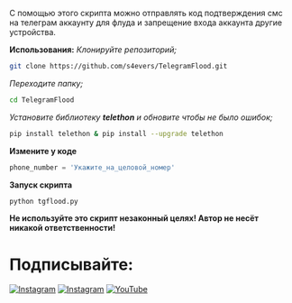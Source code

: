 С помощью этого скрипта можно отправлять код подтверждения смс на телеграм аккаунту для флуда и запрещение входа аккаунта другие устройства.

**Использования:**
*Клонируйте репозиторий;*
```bash
git clone https://github.com/s4evers/TelegramFlood.git
```

*Переходите папку;*
```bash
cd TelegramFlood
```

*Установите библиотеку **telethon** и обновите чтобы не было ошибок;*
```bash
pip install telethon & pip install --upgrade telethon
```
**Измените у коде**
```python
phone_number = 'Укажите_на_целовой_номер'
```

**Запуск скрипта**
```bash
python tgflood.py
```

**Не используйте это скрипт незаконный целях! Автор не несёт никакой ответственности!**

# Подписывайте:
[![Instagram](https://img.shields.io/badge/INSTAGRAM-FOLLOW-red?style=for-the-badge&logo=instagram)](https://instagram.com/cs.mer6)
[![Instagram](https://img.shields.io/badge/TELEGRAM-CHANNEL-red?style=for-the-badge&logo=telegram)](https://t.me/Networking_Security)
<a href="https://youtube.com/@nukotz?si=1Z6uz0wO2NpOeJUY"><img title="YouTube" src="https://img.shields.io/badge/YouTube-Channel-red?style=for-the-badge&logo=Youtube"></a>
